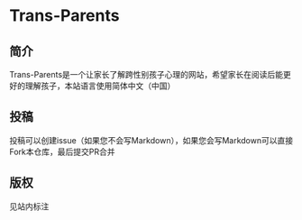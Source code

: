 # Trans-Parents

## 简介

Trans-Parents是一个让家长了解跨性别孩子心理的网站，希望家长在阅读后能更好的理解孩子，本站语言使用简体中文（中国）

## 投稿

投稿可以创建issue（如果您不会写Markdown），如果您会写Markdown可以直接Fork本仓库，最后提交PR合并

## 版权

见站内标注